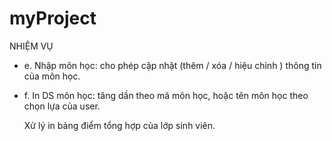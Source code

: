 # myProject
NHIỆM VỤ 

- e. Nhập môn học: cho phép cập nhật (thêm / xóa / hiệu chỉnh ) thông tin của môn học. 
- f. In DS môn  học: tăng dần theo mã môn học, hoặc tên môn học theo chọn lựa của user.

    Xử lý in bảng điểm tổng hợp của lớp sinh viên.
